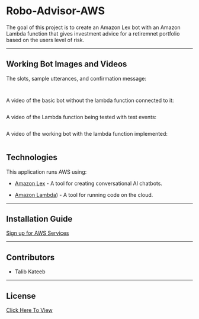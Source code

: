 # Robo-Advisor-AWS

The goal of this project is to create an Amazon Lex bot with an Amazon Lambda function that gives investment advice for a retiremnet portfolio based on the users level of risk. 

---

## Working Bot Images and Videos

The slots, sample utterances, and confirmation message:

![]()

![]()


A video of the basic bot without the lambda function connected to it:

![]()


A video of the Lambda function being tested with test events:

![]()

A video of the working bot with the lambda function implemented:

![]()

## Technologies

This application runs AWS using:

* [Amazon Lex](https://aws.amazon.com/lex/) - A tool for creating conversational AI chatbots.

* [Amazon Lambda](https://aws.amazon.com/lambda/)) - A tool for running code on the cloud. 

---

## Installation Guide

[Sign up for AWS Services](https://aws.amazon.com/) 

---

## Contributors

*  Talib Kateeb

---

## License

[Click Here To View](https://github.com/talibkateeb/Robo-Advisor-AWS/blob/main/LICENSE)
